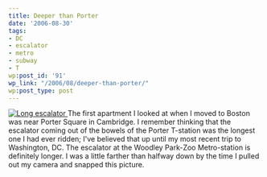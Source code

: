 ```yaml
---
title: Deeper than Porter
date: '2006-08-30'
tags:
- DC
- escalator
- metro
- subway
- T
wp:post_id: '91'
wp_link: "/2006/08/deeper-than-porter/"
wp:post_type: post
---
```


  [ ![Long escalator](http://static.flickr.com/57/229803086_3b97fe7e4b.jpg) ](http://www.flickr.com/photos/bensheldon/229803086/ "Photo Sharing")
The first apartment I looked at when I moved to Boston was near Porter Square in Cambridge. I remember thinking that the escalator coming out of the bowels of the Porter T-station was the longest one I had ever ridden; I've believed that up until my most recent trip to Washington, DC. The escalator at the Woodley Park-Zoo Metro-station is definitely longer. I was a little farther than halfway down by the time I pulled out my camera and snapped this picture.
